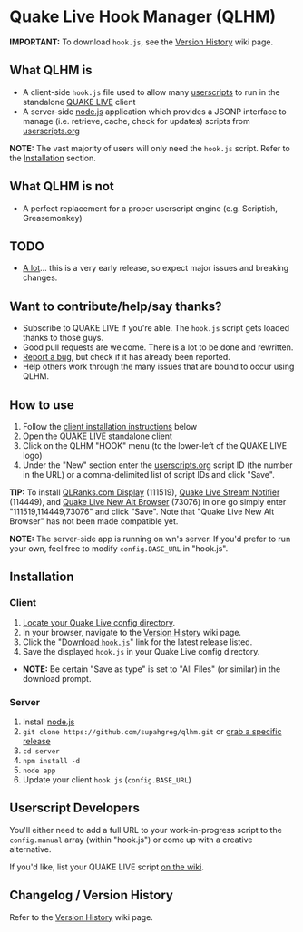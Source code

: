 # Quake Live Hook Manager (QLHM)


**IMPORTANT:** To download `hook.js`, see the [Version History](https://github.com/supahgreg/qlhm/wiki/Version-History) wiki page.


## What QLHM is

* A client-side `hook.js` file used to allow many [userscripts](http://userscripts.org) to run in the standalone [QUAKE LIVE](http://www.quakelive.com) client
* A server-side [node.js](http://nodejs.org) application which provides a JSONP interface to manage (i.e. retrieve, cache, check for updates) scripts from [userscripts.org](http://userscripts.org)

**NOTE:** The vast majority of users will only need the `hook.js` script.  Refer to the [Installation](#installation) section.


## What QLHM is not

* A perfect replacement for a proper userscript engine (e.g. Scriptish, Greasemonkey)


## TODO

* [A lot](https://github.com/supahgreg/qlhm/issues)... this is a very early release, so expect major
issues and breaking changes.


## Want to contribute/help/say thanks?

* Subscribe to QUAKE LIVE if you're able.  The `hook.js` script gets loaded thanks to those guys.
* Good pull requests are welcome.  There is a lot to be done and rewritten.
* [Report a bug](https://github.com/supahgreg/qlhm/issues), but check if it has already been reported.
* Help others work through the many issues that are bound to occur using QLHM.


## How to use

1. Follow the [client installation instructions](#installation) below
2. Open the QUAKE LIVE standalone client
3. Click on the QLHM "HOOK" menu (to the lower-left of the QUAKE LIVE logo)
4. Under the "New" section enter the [userscripts.org](http://userscripts.org) script ID (the number in the URL)
or a comma-delimited list of script IDs and click "Save".

**TIP:** To install [QLRanks.com Display](https://userscripts.org/scripts/show/111519) (111519),
[Quake Live Stream Notifier](https://userscripts.org/scripts/show/114449) (114449),
and [Quake Live New Alt Browser](https://userscripts.org/scripts/show/73076) (73076) in one go simply
enter "111519,114449,73076" and click "Save".  Note that "Quake Live New Alt Browser" has not been made
compatible yet.

**NOTE:** The server-side app is running on wn's server.  If you'd prefer to run your own, feel free
to modify `config.BASE_URL` in "hook.js".


## Installation

### Client

1. [Locate your Quake Live config directory](http://lmgtfy.com/?q=quake+live+config+location).
2. In your browser, navigate to the [Version History](https://github.com/supahgreg/qlhm/wiki/Version-History) wiki page.
3. Click the "[Download `hook.js`](about:blank)" link for the latest release listed.
4. Save the displayed `hook.js` in your Quake Live config directory.
  * **NOTE:** Be certain "Save as type" is set to "All Files" (or similar) in the download prompt.

### Server

1. Install [node.js](http://nodejs.org)
2. `git clone https://github.com/supahgreg/qlhm.git` or [grab a specific release](https://github.com/supahgreg/qlhm/releases)
3. `cd server`
4. `npm install -d`
5. `node app`
6. Update your client `hook.js` (`config.BASE_URL`)


## Userscript Developers

You'll either need to add a full URL to your work-in-progress script to the `config.manual` array
(within "hook.js") or come up with a creative alternative.

If you'd like, list your QUAKE LIVE script [on the wiki](https://github.com/supahgreg/qlhm/wiki).


## Changelog / Version History

Refer to the [Version History](https://github.com/supahgreg/qlhm/wiki/Version-History) wiki page.
